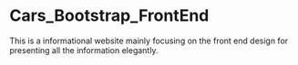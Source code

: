 # Cars_Bootstrap_FrontEnd
This is a informational website mainly focusing on the front end design for presenting all the information elegantly.
